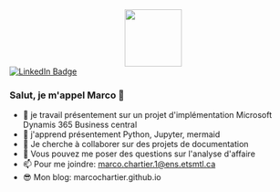 <div id="header" align="center">
  <img src="https://media.giphy.com/media/M9gbBd9nbDrOTu1Mqx/giphy.gif" width="100"/>
</div>
<div id="badges">
  <a href="[your-linkedin-URL](https://www.linkedin.com/in/marco-chartier-b3ba8011a/)">
    <img src="https://img.shields.io/badge/LinkedIn-blue?style=for-the-badge&logo=linkedin&logoColor=white" alt="LinkedIn Badge"/>
  </a>
</div>

### Salut, je m'appel Marco 👋

- 🔭 je travail présentement sur un projet d'implémentation Microsoft Dynamis 365 Business central
- 🌱 j'apprend présentement Python, Jupyter, mermaid
- 👯 Je cherche à collaborer sur des projets de documentation
- 💬 Vous pouvez me poser des questions sur l'analyse d'affaire
- 📫 Pour me joindre: marco.chartier.1@ens.etsmtl.ca
- 😎 Mon blog: marcochartier.github.io
